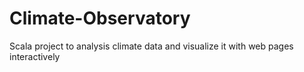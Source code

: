 # Climate-Observatory
Scala project to analysis climate data and visualize it with web pages interactively
